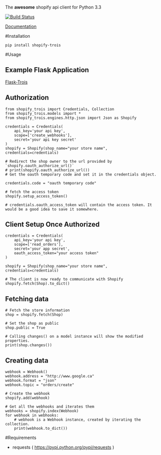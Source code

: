 The __awesome__ shopify api client for Python 3.3

[![Build Status](https://travis-ci.org/masom/shopify-trois.png?branch=master)](https://travis-ci.org/masom/shopify-trois)

[Documentation](http://masom.github.io/shopify-trois/ "Documentation")

#Installation

    pip install shopify-trois


#Usage

## Example Flask Application

   [Flask-Trois](https://github.com/masom/flask-trois "Flask-Trois")
   
## Authorization

    from shopify_trois import Credentials, Collection
    from shopify_trois.models import *
    from shopify_trois.engines.http.json import Json as Shopify

    credentials = Credentials(
        api_key='your api key',
        scope=['create_webhooks'],
        secret='your api key secret'
    )
    shopify = Shopify(shop_name="your store name", credentials=credentials)

    # Redirect the shop owner to the url provided by `shopify.oauth_authorize_url()`
    # print(shopify.oauth_authorize_url())
    # Get the oauth temporary code and set it in the credentials object.

    credentials.code = "oauth temporary code"

    # fetch the access token
    shopify.setup_access_token()

    # credentials.oauth_access_token will contain the access token. It would be a good idea to save it somewhere.

## Client Setup Once Authorized

    credentials = Credentials(
        api_key='your api key',
        scope=['read_orders'],
        secret='your app secret',
        oauth_access_token="your access token"
    )

    shopify = Shopify(shop_name="your store name", credentials=credentials)

    # The client is now ready to communicate with Shopify
    shopify.fetch(Shop).to_dict()

## Fetching data

    # Fetch the store information
    shop = shopify.fetch(Shop)

    # Set the shop as public
    shop.public = True

    # Calling changes() on a model instance will show the modified properties.
    print(shop.changes())

## Creating data

    webhook = Webhook()
    webhook.address = "http://www.google.ca"
    webhook.format = "json"
    webhook.topic = "orders/create"

    # Create the webhook
    shopify.add(webhook)

    # Get all the webhooks and iterates them
    webhooks = shopify.index(Webhook)
    for webhook in webhooks:
        # webhook is a Webhook instance, created by iterating the collection.
        print(webhook.to_dict())

#Requirements
- requests ( https://pypi.python.org/pypi/requests )

